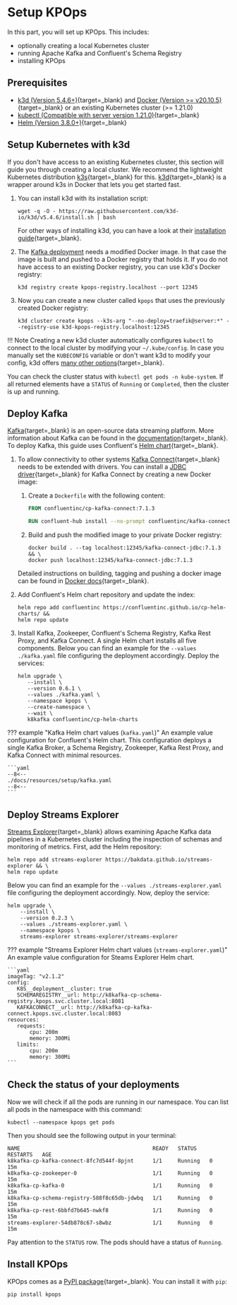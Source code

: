 # Setup KPOps

In this part, you will set up KPOps. This includes:

- optionally creating a local Kubernetes cluster
- running Apache Kafka and Confluent's Schema Registry
- installing KPOps

## Prerequisites

- [k3d (Version 5.4.6+)](https://k3d.io/v5.4.6/){target=_blank} and [Docker (Version >= v20.10.5)](https://www.docker.com/get-started/){target=_blank} or an existing Kubernetes cluster (>= 1.21.0)
- [kubectl (Compatible with server version 1.21.0)](https://kubernetes.io/docs/tasks/tools/){target=_blank}
- [Helm (Version 3.8.0+)](https://helm.sh){target=_blank}

## Setup Kubernetes with k3d

<!-- dprint-ignore-start -->

If you don't have access to an existing Kubernetes cluster, this section will guide you through creating a local cluster. We recommend the lightweight Kubernetes distribution [k3s](https://k3s.io/){target=_blank} for this. [k3d](https://k3d.io/){target=_blank} is a wrapper around k3s in Docker that lets you get started fast.

   1. You can install k3d with its installation script:

      ```shell
      wget -q -O - https://raw.githubusercontent.com/k3d-io/k3d/v5.4.6/install.sh | bash
      ```

      For other ways of installing k3d, you can have a look at their [installation guide](https://k3d.io/v5.4.6/#installation){target=_blank}.

   2. The [Kafka deployment](#deploy-kafka) needs a modified Docker image. In that case the image is built and pushed to a Docker registry that holds it. If you do not have access to an existing Docker registry, you can use k3d's Docker registry:

      ```shell
      k3d registry create kpops-registry.localhost --port 12345
      ```

   3. Now you can create a new cluster called `kpops` that uses the previously created Docker registry:

      ```shell
      k3d cluster create kpops --k3s-arg "--no-deploy=traefik@server:*" --registry-use k3d-kpops-registry.localhost:12345
      ```

!!! Note
    Creating a new k3d cluster automatically configures `kubectl` to connect to the local cluster by modifying your `~/.kube/config`. In case you manually set the `KUBECONFIG` variable or don't want k3d to modify your config, k3d offers [many other options](https://k3d.io/v5.4.6/usage/kubeconfig/#handling-kubeconfigs){target=_blank}.

<!-- dprint-ignore-end -->

You can check the cluster status with `kubectl get pods -n kube-system`. If all returned elements have a `STATUS` of `Running` or `Completed`, then the cluster is up and running.

## Deploy Kafka

<!-- dprint-ignore-start -->

[Kafka](https://kafka.apache.org/){target=_blank} is an open-source data streaming platform. More information about Kafka can be found in the [documentation](https://kafka.apache.org/documentation/){target=_blank}. To deploy Kafka, this guide uses Confluent's [Helm chart](https://github.com/confluentinc/cp-helm-charts){target=_blank}.

   1. To allow connectivity to other systems [Kafka Connect](https://docs.confluent.io/platform/current/connect/index.html#kafka-connect){target=_blank} needs to be extended with drivers. You can install a [JDBC driver](https://docs.confluent.io/kafka-connectors/jdbc/current/jdbc-drivers.html){target=_blank} for Kafka Connect by creating a new Docker image:

      1. Create a `Dockerfile` with the following content:

         ```dockerfile
         FROM confluentinc/cp-kafka-connect:7.1.3

         RUN confluent-hub install --no-prompt confluentinc/kafka-connect-jdbc:10.6.0
         ```

      2. Build and push the modified image to your private Docker registry:

         ```shell
         docker build . --tag localhost:12345/kafka-connect-jdbc:7.1.3 && \
         docker push localhost:12345/kafka-connect-jdbc:7.1.3
         ```

      Detailed instructions on building, tagging and pushing a docker image can be found in [Docker docs](https://docs.docker.com/){target=_blank}.

   2. Add Confluent's Helm chart repository and update the index:

      ```shell
      helm repo add confluentinc https://confluentinc.github.io/cp-helm-charts/ &&  
      helm repo update
      ```

   3. Install Kafka, Zookeeper, Confluent's Schema Registry, Kafka Rest Proxy, and Kafka Connect. A single Helm chart installs all five components. Below you can find an example for the `--values ./kafka.yaml` file configuring the deployment accordingly. Deploy the services:

      ```shell
      helm upgrade \
         --install \
         --version 0.6.1 \
         --values ./kafka.yaml \
         --namespace kpops \
         --create-namespace \
         --wait \
         k8kafka confluentinc/cp-helm-charts
      ```

??? example "Kafka Helm chart values (`kafka.yaml`)"
    An example value configuration for Confluent's Helm chart. This configuration deploys a single Kafka Broker, a Schema Registry, Zookeeper, Kafka Rest Proxy, and Kafka Connect with minimal resources.

    ```yaml
    --8<--
    ./docs/resources/setup/kafka.yaml
    --8<--
    ```

<!-- dprint-ignore-end -->

## Deploy Streams Explorer

[Streams Explorer](https://github.com/bakdata/streams-explorer){target=_blank} allows examining Apache Kafka data pipelines in a Kubernetes cluster including the inspection of schemas and monitoring of metrics. First, add the Helm repository:

```shell
helm repo add streams-explorer https://bakdata.github.io/streams-explorer && \
helm repo update
```

Below you can find an example for the `--values ./streams-explorer.yaml` file configuring the deployment accordingly. Now, deploy the service:

```shell
helm upgrade \
    --install \
    --version 0.2.3 \
    --values ./streams-explorer.yaml \
    --namespace kpops \
    streams-explorer streams-explorer/streams-explorer
```

<!-- dprint-ignore-start -->

??? example "Streams Explorer Helm chart values (`streams-explorer.yaml`)"
    An example value configuration for Steams Explorer Helm chart.

    ```yaml
    imageTag: "v2.1.2"
    config:
       K8S__deployment__cluster: true
       SCHEMAREGISTRY__url: http://k8kafka-cp-schema-registry.kpops.svc.cluster.local:8081
       KAFKACONNECT__url: http://k8kafka-cp-kafka-connect.kpops.svc.cluster.local:8083
    resources:
       requests:
           cpu: 200m
           memory: 300Mi
       limits:
           cpu: 200m
           memory: 300Mi
    ```

<!-- dprint-ignore-end -->

## Check the status of your deployments

Now we will check if all the pods are running in our namespace. You can list all pods in the namespace with this command:

```shell
kubectl --namespace kpops get pods
```

Then you should see the following output in your terminal:

```shell
NAME                                          READY   STATUS    RESTARTS   AGE
k8kafka-cp-kafka-connect-8fc7d544f-8pjnt      1/1     Running   0          15m
k8kafka-cp-zookeeper-0                        1/1     Running   0          15m
k8kafka-cp-kafka-0                            1/1     Running   0          15m
k8kafka-cp-schema-registry-588f8c65db-jdwbq   1/1     Running   0          15m
k8kafka-cp-rest-6bbfd7b645-nwkf8              1/1     Running   0          15m
streams-explorer-54db878c67-s8wbz             1/1     Running   0          15m
```

Pay attention to the `STATUS` row. The pods should have a status of `Running`.

## Install KPOps

KPOps comes as a [PyPI package](https://pypi.org/project/kpops/){target=_blank}. You can install it with `pip`:

```shell
pip install kpops
```
